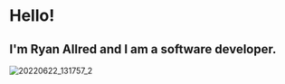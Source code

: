 # Hello!
## I'm Ryan Allred and I am a software developer.

![20220622_131757_2](https://user-images.githubusercontent.com/109432739/226704871-6405f859-3636-43d0-bdcf-bf59d3fe8538.jpg)
